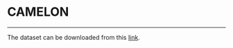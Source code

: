 # CAMELON
---

The dataset can be downloaded from this [link](https://drive.google.com/file/d/1RFSy8fKfAf1IvzxmCd1da0OeLN5rpwoq/view?usp=share_link).
